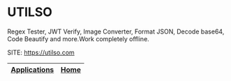# UTILSO

 Regex Tester, JWT Verify, Image Converter, Format JSON, Decode base64,  Code Beautify and more.Work completely offline.

 SITE: https://utilso.com

 | [Applications](https://portable-linux-apps.github.io/apps.html) | [Home](https://portable-linux-apps.github.io)
 | --- | --- |
